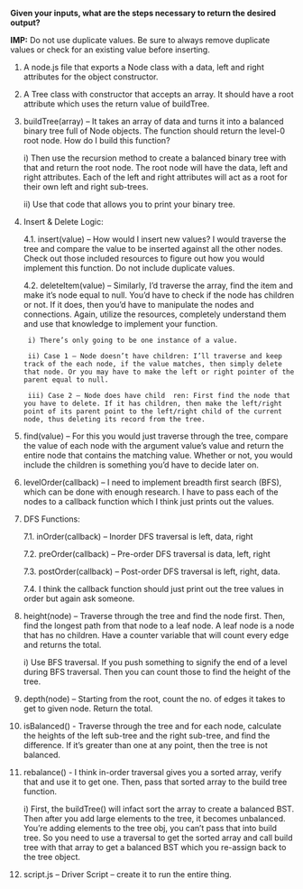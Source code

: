 **Given your inputs, what are the steps necessary to return the desired output?**

**IMP:** Do not use duplicate values. Be sure to always remove duplicate values or check for an existing value before inserting.

1. A node.js file that exports a Node class with a data, left and right attributes for the object constructor.

2. A Tree class with constructor that accepts an array. It should have a root attribute which uses the return value of buildTree.

3. buildTree(array) – It takes an array of data and turns it into a balanced binary tree full of Node objects. The function should return the level-0 root node. How do I build this function?

    i) Then use the recursion method to create a balanced binary tree with that and return the root node. The root node will have the data, left and right attributes. Each of the left and right attributes will act as a root for their own left and right sub-trees.

    ii) Use that code that allows you to print your binary tree.

4. Insert & Delete Logic:

    4.1. insert(value) – How would I insert new values? I would traverse the tree and compare the value to be inserted against all the other nodes. Check out those included resources to figure out how you would implement this function. Do not include duplicate values.

    4.2. deleteItem(value) – Similarly, I’d traverse the array, find the item and make it’s node equal to null. You’d have to check if the node has children or not. If it does, then you’d have to manipulate the nodes and connections. Again, utilize the resources, completely understand them and use that knowledge to implement your function.

        i) There’s only going to be one instance of a value.

        ii) Case 1 – Node doesn’t have children: I’ll traverse and keep track of the each node, if the value matches, then simply delete that node. Or you may have to make the left or right pointer of the parent equal to null.

        iii) Case 2 – Node does have child	ren: First find the node that you have to delete. If it has children, then make the left/right point of its parent point to the left/right child of the current node, thus deleting its record from the tree.

5. find(value) – For this you would just traverse through the tree, compare the value of each node with the argument value’s value and return the entire node that contains the matching value. Whether or not, you would include the children is something you’d have to decide later on.

6. levelOrder(callback) – I need to implement breadth first search (BFS), which can be done with enough research. I have to pass each of the nodes to a callback function which I think just prints out the values.

7. DFS Functions:

    7.1. inOrder(callback) – Inorder DFS traversal is left, data, right

    7.2.  preOrder(callback) – Pre-order DFS traversal is data, left, right

    7.3. postOrder(callback) – Post-order DFS traversal is left, right, data.

    7.4. I think the callback function should just print out the tree values in order but again ask someone.

8. height(node) – Traverse through the tree and find the node first. Then, find the longest path from that node to a leaf node. A leaf node is a node that has no children. Have a counter variable that will count every edge and returns the total.

    i) Use BFS traversal. If you push something to signify the end of a level during BFS traversal. Then you can count those to find the height of the tree.

9. depth(node) – Starting from the root, count the no. of edges it takes to get to given node. Return the total.

10. isBalanced() - Traverse through the tree and for each node, calculate the heights of the left sub-tree and the right sub-tree, and find the difference. If it’s greater than one at any point, then the tree is not balanced.

11. rebalance() - I think in-order traversal gives you a sorted array, verify that and use it to get one. Then, pass that sorted array to the build tree function.

    i) First, the buildTree() will infact sort the array to create a balanced BST. Then after you add large elements to the tree, it becomes unbalanced. You’re adding elements to the tree obj, you can’t pass that into build tree. So you need to use a traversal to get the sorted array and call build tree with that array to get a balanced BST which you re-assign back to the tree object.

12. script.js – Driver Script – create it to run the entire thing.
